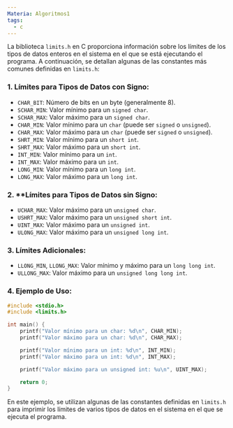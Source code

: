 ```yaml
---
Materia: Algoritmos1
tags:
  - c
---
```

La biblioteca `limits.h` en C proporciona información sobre los límites de los tipos de datos enteros en el sistema en el que se está ejecutando el programa. A continuación, se detallan algunas de las constantes más comunes definidas en `limits.h`:

### 1. Límites para Tipos de Datos con Signo:
- `CHAR_BIT`: Número de bits en un byte (generalmente 8).
- `SCHAR_MIN`: Valor mínimo para un `signed char`.
- `SCHAR_MAX`: Valor máximo para un `signed char`.
- `CHAR_MIN`: Valor mínimo para un `char` (puede ser `signed` o `unsigned`).
- `CHAR_MAX`: Valor máximo para un `char` (puede ser `signed` o `unsigned`).
- `SHRT_MIN`: Valor mínimo para un `short int`.
- `SHRT_MAX`: Valor máximo para un `short int`.
- `INT_MIN`: Valor mínimo para un `int`.
- `INT_MAX`: Valor máximo para un `int`.
- `LONG_MIN`: Valor mínimo para un `long int`.
- `LONG_MAX`: Valor máximo para un `long int`.

### 2. **Límites para Tipos de Datos sin Signo:
- `UCHAR_MAX`: Valor máximo para un `unsigned char`.
- `USHRT_MAX`: Valor máximo para un `unsigned short int`.
- `UINT_MAX`: Valor máximo para un `unsigned int`.
- `ULONG_MAX`: Valor máximo para un `unsigned long int`.

### 3. Límites Adicionales:
- `LLONG_MIN`, `LLONG_MAX`: Valor mínimo y máximo para un `long long int`.
- `ULLONG_MAX`: Valor máximo para un `unsigned long long int`.

### 4. Ejemplo de Uso:
```c
#include <stdio.h>
#include <limits.h>

int main() {
    printf("Valor mínimo para un char: %d\n", CHAR_MIN);
    printf("Valor máximo para un char: %d\n", CHAR_MAX);

    printf("Valor mínimo para un int: %d\n", INT_MIN);
    printf("Valor máximo para un int: %d\n", INT_MAX);

    printf("Valor máximo para un unsigned int: %u\n", UINT_MAX);

    return 0;
}
```
En este ejemplo, se utilizan algunas de las constantes definidas en `limits.h` para imprimir los límites de varios tipos de datos en el sistema en el que se ejecuta el programa.